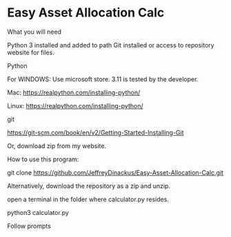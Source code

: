 # Easy Asset Allocation Calc



What you will need


Python 3 installed and added to path
Git installed or access to repository website for files.


Python

For WINDOWS: Use microsoft store. 3.11 is tested by the developer. 

Mac: https://realpython.com/installing-python/

Linux: https://realpython.com/installing-python/


git

https://git-scm.com/book/en/v2/Getting-Started-Installing-Git

Or, download zip from my website. 

How to use this program:


git clone https://github.com/JeffreyDinackus/Easy-Asset-Allocation-Calc.git

Alternatively, download the repository as a zip and unzip.

open a terminal in the folder where calculator.py resides. 

python3 calculator.py

Follow prompts